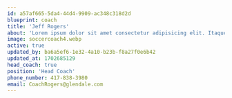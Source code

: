 ```yaml
---
id: a57af665-5da4-44d4-9909-ac348c318d2d
blueprint: coach
title: 'Jeff Rogers'
about: 'Lorem ipsum dolor sit amet consectetur adipisicing elit. Itaque, quis nisi? Mollitia pariatur inventore minus velit similique. Sint veniam illum ex deleniti perferendis molestiae, vitae itaque officiis dolores laboriosam placeat, non iusto nobis odio at quia illo maiores commodi, ducimus inventore atque aliquid suscipit? Laboriosam quo molestias doloribus natus mollitia quaerat impedit facere, veniam perspiciatis quam totam esse deserunt optio te'
image: soccercoach4.webp
active: true
updated_by: ba6a5ef6-1e32-4a10-b23b-f8a27f0e6b42
updated_at: 1702685129
head_coach: true
position: 'Head Coach'
phone_number: 417-838-3980
email: CoachRogers@glendale.com
---
```

